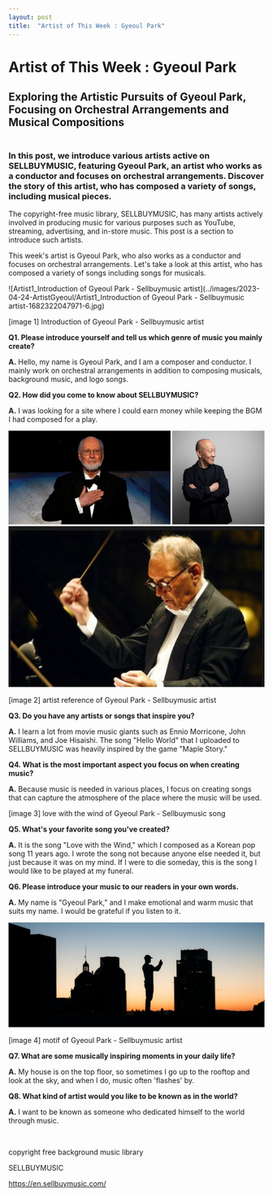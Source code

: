 ```yaml
---
layout: post
title:  "Artist of This Week : Gyeoul Park"
---
```

<h1>Artist of This Week : Gyeoul Park</h1>
<h2>Exploring the Artistic Pursuits of Gyeoul Park, Focusing on Orchestral Arrangements and Musical Compositions</h2>
<h3><br />
In this post, we introduce various artists active on SELLBUYMUSIC, featuring Gyeoul Park, an artist who works as a conductor and focuses on orchestral arrangements. Discover the story of this artist, who has composed a variety of songs, including musical pieces.</h3>
<p>The copyright-free music library, SELLBUYMUSIC, has many artists actively involved in producing music for various purposes such as YouTube, streaming, advertising, and in-store music. This post is a section to introduce such artists.</p>
<p>This week's artist is Gyeoul Park, who also works as a conductor and focuses on orchestral arrangements. Let's take a look at this artist, who has composed a variety of songs including songs for musicals.</p>

![Artist1_Introduction of Gyeoul Park - Sellbuymusic artist](../images/2023-04-24-ArtistGyeoul/Artist1_Introduction of Gyeoul Park - Sellbuymusic artist-1682322047971-6.jpg)

<p>[image 1] Introduction of Gyeoul Park - Sellbuymusic artist</p>
<p><strong>Q1. Please introduce yourself and tell us which genre of music you mainly create?</strong></p>
<p><strong>A.</strong> Hello, my name is Gyeoul Park, and I am a composer and conductor. I mainly work on orchestral arrangements in addition to composing musicals, background music, and logo songs.</p>
<p><strong>Q2. How did you come to know about SELLBUYMUSIC?</strong></p>
<p><strong>A.</strong> I was looking for a site where I could earn money while keeping the BGM I had composed for a play.</p>

<p><img src="../images/2023-04-24-ArtisitGyeoul/Artist2_artist%20reference%20of%20Gyeoul%20Park%20-%20Sellbuymusic%20artist.png" alt="copyright_1 video editting" style="zoom:100%;" /></p>

<p>[image 2] artist reference of Gyeoul Park - Sellbuymusic artist</p>
<p><strong>Q3. Do you have any artists or songs that inspire you?</strong></p>
<p><strong>A.</strong> I learn a lot from movie music giants such as Ennio Morricone, John Williams, and Joe Hisaishi. The song "Hello World" that I uploaded to SELLBUYMUSIC was heavily inspired by the game "Maple Story."</p>
<p><strong>Q4. What is the most important aspect you focus on when creating music?</strong></p>
<p><strong>A.</strong> Because music is needed in various places, I focus on creating songs that can capture the atmosphere of the place where the music will be used.</p>



<p>[image 3] love with the wind of Gyeoul Park - Sellbuymusic song</p>
<p><strong>Q5. What's your favorite song you've created?</strong></p>
<p><strong>A.</strong> It is the song "Love with the Wind," which I composed as a Korean pop song 11 years ago. I wrote the song not because anyone else needed it, but just because it was on my mind. If I were to die someday, this is the song I would like to be played at my funeral.</p>
<p><strong>Q6. Please introduce your music to our readers in your own words.</strong></p>
<p><strong>A.</strong> My name is "Gyeoul Park," and I make emotional and warm music that suits my name. I would be grateful if you listen to it.</p>

<p><img src="../images/2023-04-24-ArtisitGyeoul/Artist4_motif%20of%20Gyeoul%20Park%20-%20Sellbuymusic%20artist.jpg" alt="copyright_1 video editting" style="zoom:100%;" /></p>

<p>[image 4] motif of Gyeoul Park - Sellbuymusic artist</p>
<p><strong>Q7. What are some musically inspiring moments in your daily life?</strong></p>
<p><strong>A.</strong> My house is on the top floor, so sometimes I go up to the rooftop and look at the sky, and when I do, music often 'flashes' by.</p>
<p><strong>Q8. What kind of artist would you like to be known as in the world?</strong></p>
<p><strong>A.</strong> I want to be known as someone who dedicated himself to the world through music.</p>
<p> </p>
<p>copyright free background music library</p>
<p>SELLBUYMUSIC</p>
<p><a class="notion-link-token notion-focusable-token notion-enable-hover" tabindex="0" href="https://en.sellbuymusic.com/" rel="noopener noreferrer" data-token-index="1"><span class="link-annotation-unknown-block-id-38871349">https://en.sellbuymusic.com/</span></a></p>